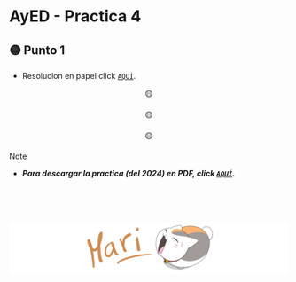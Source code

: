 # AyED - Practica 4

## 🟡 Punto 1

* Resolucion en papel click [<code>AQUÍ</code>](/AyEDproject/src/practica04/Resoluciones/ejercicio01.pdf).

<p align=center>🟡</p>
<p align=center>🟡</p>
<p align=center>🟡</p>

>[!NOTE]
>
> * ***Para descargar la practica (del 2024) en PDF, click [<code>AQUÍ</code>](https://drive.google.com/file/d/1sYPcvQBuMjRXfDE043e5X8PwxbwT9_XL/view?usp=sharing).***


<br>
<br>
<br>


<p><img align="center" src="https://github.com/Marimari2342/Marimari2342/blob/main/firmagith.png" alt="marigit"/></p>
